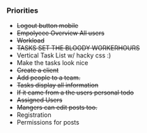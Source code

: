 ### Priorities

- ~~Logout button mobile~~
- ~~Empolyeee Overview All users~~
- ~~Workload~~
- ~~TASKS SET THE BLOODY WORKERHOURS~~
- Vertical Task List w/ hacky css :)
- Make the tasks look nice
- ~~Create a client~~
- ~~Add people to a team.~~
- ~~Tasks display all information~~
- ~~If it came from a the users personal todo~~
- ~~Assigned Users~~
- ~~Mangers can edit posts too.~~
- Registration
- Permissions for posts
